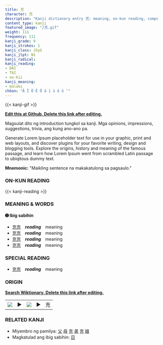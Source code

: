 ```yaml
---
title: 充
character: 充
description: "Kanji dictionary entry 充: meaning, on-kun reading, compounds, origin, related kanji"
content_type: kanji
featured_image: "/充.gif"
weight: 111
frequency: 111
kanji_grade: 9
kanji_strokes: 1
kanji_class: Jōyō
kanji_jlpt: N1
kanji_radical: 
kanji_reading: 
- DAI
- TAI
- oo-kii
kanji_meaning:
- malaki
chōon: "Ā Ī Ū Ē Ō ā ī ū ē ō ’"
---
```

[//]: # (Don't edit the line below. Kanji animated GIF code is automatically generated.)
{{< kanji-gif >}}

[//]: # (Edit below this line.)

**[Edit this at Github. Delete this link after editing.](https://github.com/tim0g/tim/tree/main/content/kanji/充/index.md)**

Magsulat dito ng introduction tungkol sa kanji. Mga opinions, impressions, suggestions, trivia, ang kung ano-ano pa.

Generate Lorem Ipsum placeholder text for use in your graphic, print and web layouts, and discover plugins for your favorite writing, design and blogging tools. Explore the origins, history and meaning of the famous passage, and learn how Lorem Ipsum went from scrambled Latin passage to ubiqitous dummy text.
 
**Mnemonic:** "Maikling sentence na makakatulong sa pagsaulo."

### ON-KUN READING

[//]: # (Don't edit the line below. ON-KUN READING code is automatically generated.)
{{< kanji-reading >}}

### MEANING & WORDS

#### ➊ **Ibig sabihin**
  - [充](../充)[充](../充)　***reading***　meaning
  - [充](../充)[充](../充)　***reading***　meaning
  - [充](../充)[充](../充)　***reading***　meaning
  - [充](../充)[充](../充)　***reading***　meaning

### SPECIAL READING
  - [充](../充)[充](../充)　***reading***　meaning

### ORIGIN

**[Search Wiktionary. Delete this link after editing.](https://wiktionary.org/wiki/充)**
<table class="kanji-table"><tr><td>
<img src="60px-充-bronze.svg.png">
</td><td>▶</td><td>
<img src="60px-充-oracle.svg.png">
</td><td>▶</td>
<td class="kanji-origin">充</td>
</tr></table>

### RELATED KANJI
- Miyembro ng pamilya: [父](../父) [母](../母) [充](../充) [弟](../弟) [充](../充) [娘](../娘)
- Magkatulad ang ibig sabihin: [日](../日)
